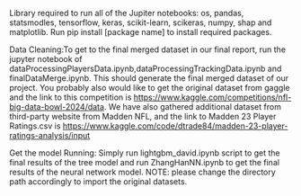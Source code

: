 Library required to run all of the Jupiter notebooks: os, pandas, statsmodles, tensorflow, keras, scikit-learn, scikeras, numpy, shap and matplotlib. Run pip install [package name] to install required packages. 

Data Cleaning:To get to the final merged dataset in our final report, run the jupyter notebook of dataProcessingPlayersData.ipynb,dataProcessingTrackingData.ipynb and finalDataMerge.ipynb. This should generate the final merged dataset of our project. You probably also would like to get the original dataset from gaggle and the link to this competition is https://www.kaggle.com/competitions/nfl-big-data-bowl-2024/data. We have also gathered additional dataset from third-party website from Madden NFL, and the link to Madden 23 Player Ratings.csv is https://www.kaggle.com/code/dtrade84/madden-23-player-ratings-analysis/input

Get the model Running: Simply run lightgbm_david.ipynb script to get the final results of the tree model and run ZhangHanNN.ipynb to get the final results of the neural network model. NOTE: please change the directory path accordingly to import the original datasets.
